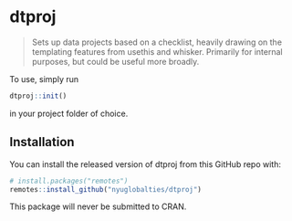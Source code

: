 
<!-- README.md is generated from README.Rmd. Please edit that file -->

# dtproj

<!-- badges: start -->
<!-- badges: end -->

> Sets up data projects based on a checklist, heavily drawing on the
> templating features from usethis and whisker. Primarily for internal
> purposes, but could be useful more broadly.

To use, simply run

``` r
dtproj::init()
```

in your project folder of choice.

## Installation

You can install the released version of dtproj from this GitHub repo
with:

``` r
# install.packages("remotes")
remotes::install_github("nyuglobalties/dtproj")
```

This package will never be submitted to CRAN.
